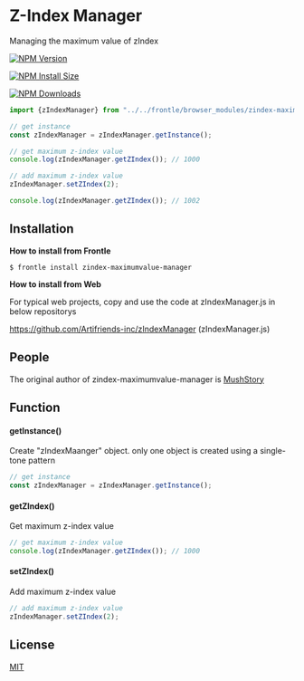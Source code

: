 # Z-Index Manager

Managing the maximum value of zIndex



 [![NPM Version][npm-version-image]][npm-url]

 [![NPM Install Size][npm-install-size-image]][npm-install-size-url]

 [![NPM Downloads][npm-downloads-image]][npm-downloads-url]

```javascript
import {zIndexManager} from "../../frontle/browser_modules/zindex-maximumvalue-manager/zIndexManager.js";

// get instance
const zIndexManager = zIndexManager.getInstance();

// get maximum z-index value
console.log(zIndexManager.getZIndex()); // 1000

// add maximum z-index value
zIndexManager.setZIndex(2);

console.log(zIndexManager.getZIndex()); // 1002

```



## Installation

**How to install from Frontle**

```shell
$ frontle install zindex-maximumvalue-manager
```



**How to install from Web**

For typical web projects, copy and use the code at zIndexManager.js in below repositorys

https://github.com/Artifriends-inc/zIndexManager (zIndexManager.js)



## People

The original author of zindex-maximumvalue-manager is [MushStory](https://github.com/MushStory)



## Function

#### getInstance()

Create "zIndexMaanger" object. only one object is created using a single-tone pattern

```javascript
// get instance
const zIndexManager = zIndexManager.getInstance();
```

#### 

#### getZIndex()

Get maximum z-index value

```javascript
// get maximum z-index value
console.log(zIndexManager.getZIndex()); // 1000
```

#### 

#### setZIndex()

Add maximum z-index value

```javascript
// add maximum z-index value
zIndexManager.setZIndex(2);
```



## License

 [MIT](LICENSE)



[npm-downloads-image]: https://badgen.net/npm/dm/zindex-maximumvalue-manager
[npm-downloads-url]: https://npmcharts.com/compare/zindex-maximumvalue-manager?minimal=true
[npm-install-size-image]: https://badgen.net/packagephobia/install/zindex-maximumvalue-manager
[npm-install-size-url]: https://packagephobia.com/result?p=zindex-maximumvalue-manager
[npm-url]: https://npmjs.org/package/zindex-maximumvalue-manager
[npm-version-image]: https://badgen.net/npm/v/zindex-maximumvalue-manager
